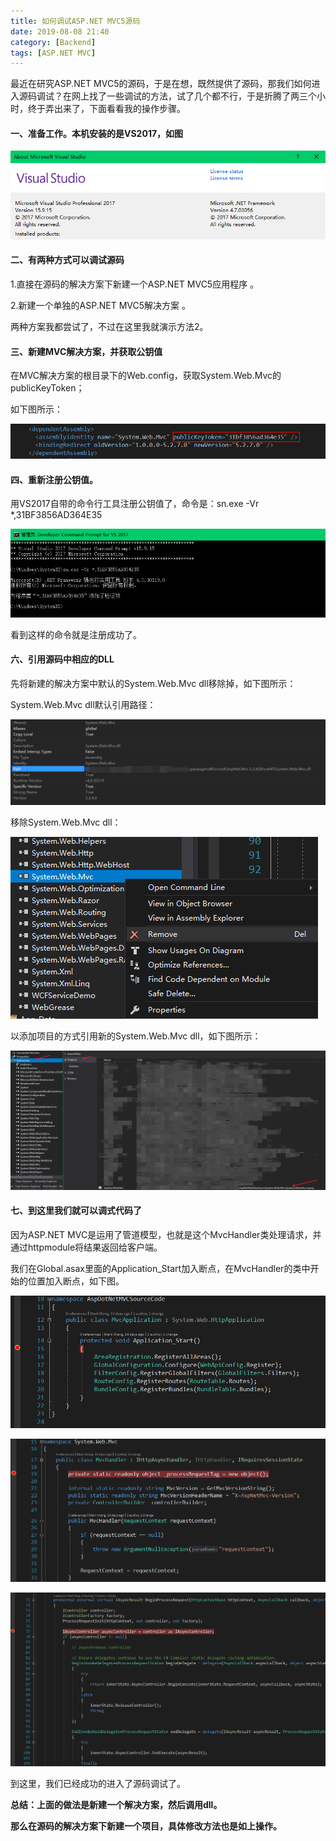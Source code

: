 ```yaml
---
title: 如何调试ASP.NET MVC5源码
date: 2019-08-08 21:40
category: [Backend]
tags: [ASP.NET MVC]
---
```




最近在研究ASP.NET MVC5的源码，于是在想，既然提供了源码，那我们如何进入源码调试？在网上找了一些调试的方法，试了几个都不行，于是折腾了两三个小时，终于弄出来了，下面看看我的操作步骤。

<!--more-->



#### 一、准备工作。本机安装的是VS2017，如图

![](/resource/image/如何调试ASPDotNETMVC5源码/VSVersion.png 'VSVersion')



#### 二、有两种方式可以调试源码

1.直接在源码的解决方案下新建一个ASP.NET MVC5应用程序 。

2.新建一个单独的ASP.NET MVC5解决方案 。

两种方案我都尝试了，不过在这里我就演示方法2。



#### 三、新建MVC解决方案，并获取公钥值

在MVC解决方案的根目录下的Web.config，获取System.Web.Mvc的publicKeyToken；

如下图所示：

![](/resource/image/如何调试ASPDotNETMVC5源码/publicKeyToken.png)



#### 四、重新注册公钥值。



用VS2017自带的命令行工具注册公钥值了，命令是：sn.exe -Vr *,31BF3856AD364E35

![](/resource/image/如何调试ASPDotNETMVC5源码/registeredpublickeyvalue.png)

看到这样的命令就是注册成功了。



#### 六、引用源码中相应的DLL

先将新建的解决方案中默认的System.Web.Mvc dll移除掉，如下图所示：

System.Web.Mvc dll默认引用路径：

![System.Web.Mvc dll默认引用路径](/resource/image/如何调试ASPDotNETMVC5源码/defaultmvcref.png)



移除System.Web.Mvc dll：

![移除System.Web.Mvc dll](/resource/image/如何调试ASPDotNETMVC5源码/removemvcref.png)



以添加项目的方式引用新的System.Web.Mvc dll，如下图所示：

![](/resource/image/如何调试ASPDotNETMVC5源码/addmvccsproj.png)



#### 七、到这里我们就可以调式代码了

因为ASP.NET MVC是运用了管道模型，也就是这个MvcHandler类处理请求，并通过httpmodule将结果返回给客户端。

我们在Global.asax里面的Application_Start加入断点，在MvcHandler的类中开始的位置加入断点，如下图。

![](/resource/image/如何调试ASPDotNETMVC5源码/MvcApplication.png)

![](/resource/image/如何调试ASPDotNETMVC5源码/MvcHandler.png)

![](/resource/image/如何调试ASPDotNETMVC5源码/MvcHandler.BeginProcessRequest.png)



到这里，我们已经成功的进入了源码调试了。



**总结：上面的做法是新建一个解决方案，然后调用dll。**

**那么在源码的解决方案下新建一个项目，具体修改方法也是如上操作。**



